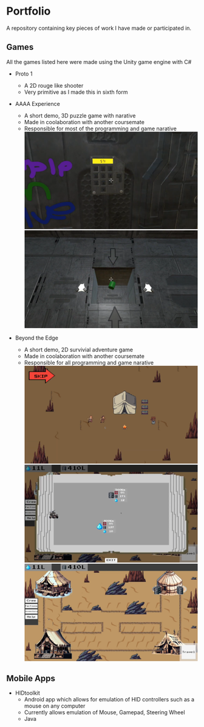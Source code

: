 # Portfolio
A repository containing key pieces of work I have made or participated in.

## Games
All the games listed here were made using the Unity game engine with C#
- Proto 1
  - A 2D rouge like shooter
  - Very primitive as I made this in sixth form
- AAAA Experience
  - A short demo, 3D puzzle game with narative 
  - Made in coolaboration with another coursemate
  - Responsible for most of the programming and game narative
![image1](./Portfolio_Images/AAAA_Experience/1.png)
![image2](./Portfolio_Images/AAAA_Experience/2.png) 


- Beyond the Edge
  - A short demo, 2D survivial adventure game 
  - Made in coolaboration with another coursemate
  - Responsible for all programming and game narative  
![image3](./Portfolio_Images/Beyond_The_Edge/1.png)
![image4](./Portfolio_Images/Beyond_The_Edge/2.png) 
![image5](./Portfolio_Images/Beyond_The_Edge/3.png)

## Mobile Apps
- HIDtoolkit
  - Android app which allows for emulation of HID controllers such as a mouse on any computer
  - Currently allows emulation of Mouse, Gamepad, Steering Wheel
  - Java
